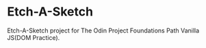 # Etch-A-Sketch

Etch-A-Sketch project for The Odin Project Foundations Path Vanilla JS(DOM Practice).